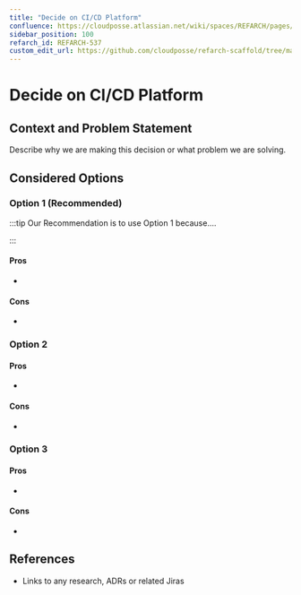 ```yaml
---
title: "Decide on CI/CD Platform"
confluence: https://cloudposse.atlassian.net/wiki/spaces/REFARCH/pages/1413349419
sidebar_position: 100
refarch_id: REFARCH-537
custom_edit_url: https://github.com/cloudposse/refarch-scaffold/tree/main/docs/docs/fundamentals/design-decisions/decide-on-ci-cd-platform.md
---
```


# Decide on CI/CD Platform

## Context and Problem Statement

Describe why we are making this decision or what problem we are solving.

## Considered Options

### Option 1  (Recommended)

:::tip
Our Recommendation is to use Option 1 because....

:::

#### Pros

-

#### Cons

-

### Option 2

#### Pros

-

#### Cons

-

### Option 3

#### Pros

-

#### Cons

-

## References

- Links to any research, ADRs or related Jiras


